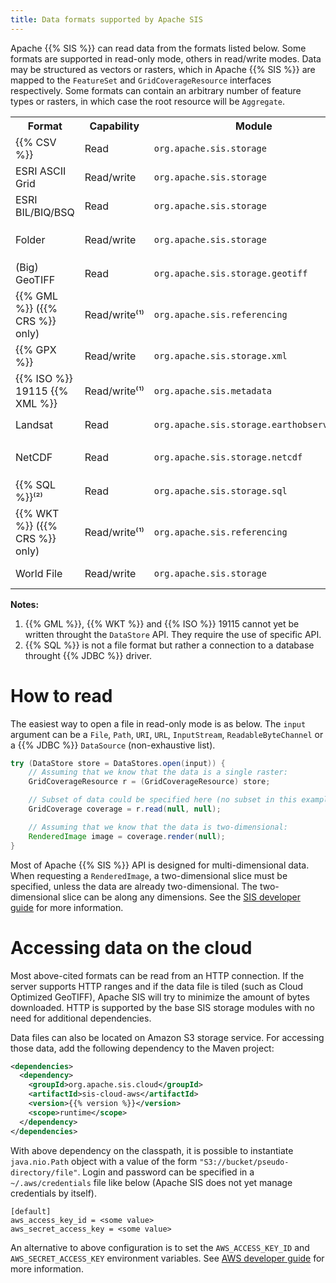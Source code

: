 ```yaml
---
title: Data formats supported by Apache SIS
---
```


Apache {{% SIS %}} can read data from the formats listed below.
Some formats are supported in read-only mode, others in read/write modes.
Data may be structured as vectors or rasters,
which in Apache {{% SIS %}} are mapped to the `FeatureSet` and `GridCoverageResource` interfaces respectively.
Some formats can contain an arbitrary number of feature types or rasters,
in which case the root resource will be `Aggregate`.

<table>
  <tr>
    <th>Format</th>
    <th>Capability</th>
    <th>Module</th>
    <th>Type of resource</th>
  </tr><tr>
    <td>{{% CSV %}}</td>
    <td>Read</td>
    <td><code>org.apache.sis.storage</code></td>
    <td><code>FeatureSet</code></td>
  </tr><tr>
    <td>ESRI ASCII Grid</td>
    <td>Read/write</td>
    <td><code>org.apache.sis.storage</code></td>
    <td><code>GridCoverageResource</code></td>
  </tr><tr>
    <td>ESRI BIL/BIQ/BSQ</td>
    <td>Read</td>
    <td><code>org.apache.sis.storage</code></td>
    <td><code>GridCoverageResource</code></td>
  </tr><tr>
    <td>Folder</td>
    <td>Read/write</td>
    <td><code>org.apache.sis.storage</code></td>
    <td><code>Aggregate</code>, <code>FeatureSet</code>, <code>GridCoverageResource</code></td>
  </tr><tr>
    <td>(Big) GeoTIFF</td>
    <td>Read</td>
    <td><code>org.apache.sis.storage.geotiff</code></td>
    <td><code>Aggregate</code>, <code>GridCoverageResource</code></td>
  </tr><tr>
    <td>{{% GML %}} ({{% CRS %}} only)</td>
    <td>Read/write⁽¹⁾</td>
    <td><code>org.apache.sis.referencing</code></td>
    <td><code>Resource</code></td>
  </tr><tr>
    <td>{{% GPX %}}</td>
    <td>Read/write</td>
    <td><code>org.apache.sis.storage.xml</code></td>
    <td><code>FeatureSet</code></td>
  </tr><tr>
    <td>{{% ISO %}} 19115 {{% XML %}}</td>
    <td>Read/write⁽¹⁾</td>
    <td><code>org.apache.sis.metadata</code></td>
    <td><code>Resource</code></td>
  </tr><tr>
    <td>Landsat</td>
    <td>Read</td>
    <td><code>org.apache.sis.storage.earthobservation</code></td>
    <td><code>Aggregate</code>, <code>GridCoverageResource</code></td>
  </tr><tr>
    <td>NetCDF</td>
    <td>Read</td>
    <td><code>org.apache.sis.storage.netcdf</code></td>
    <td><code>Aggregate</code>, <code>FeatureSet</code>, <code>GridCoverageResource</code></td>
  </tr><tr>
    <td>{{% SQL %}}⁽²⁾</td>
    <td>Read</td>
    <td><code>org.apache.sis.storage.sql</code></td>
    <td><code>Aggregate</code>, <code>FeatureSet</code></td>
  </tr><tr>
    <td>{{% WKT %}} ({{% CRS %}} only)</td>
    <td>Read/write⁽¹⁾</td>
    <td><code>org.apache.sis.referencing</code></td>
    <td><code>Resource</code></td>
  </tr><tr>
    <td>World File</td>
    <td>Read/write</td>
    <td><code>org.apache.sis.storage</code></td>
    <td><code>GridCoverageResource</code>, sometimes <code>Aggregate<code></td>
  </tr>
</table>

**Notes:**
1. {{% GML %}}, {{% WKT %}} and {{% ISO %}} 19115 cannot yet be written
throught the `DataStore` API. They require the use of specific API.
2. {{% SQL %}} is not a file format but rather a connection to a database throught {{% JDBC %}} driver.


# How to read

The easiest way to open a file in read-only mode is as below.
The `input` argument can be a `File`, `Path`, `URI`, `URL`, `InputStream`, `ReadableByteChannel`
or a {{% JDBC %}} `DataSource` (non-exhaustive list).

```java
try (DataStore store = DataStores.open(input)) {
    // Assuming that we know that the data is a single raster:
    GridCoverageResource r = (GridCoverageResource) store;

    // Subset of data could be specified here (no subset in this example):
    GridCoverage coverage = r.read(null, null);

    // Assuming that we know that the data is two-dimensional:
    RenderedImage image = coverage.render(null);
}
```

Most of Apache {{% SIS %}} API is designed for multi-dimensional data.
When requesting a `RenderedImage`, a two-dimensional slice must be specified,
unless the data are already two-dimensional.
The two-dimensional slice can be along any dimensions.
See the [SIS developer guide](book/en/developer-guide.html#DataAccess) for more information.


# Accessing data on the cloud

Most above-cited formats can be read from an HTTP connection.
If the server supports HTTP ranges and if the data file is tiled
(such as Cloud Optimized GeoTIFF),
Apache SIS will try to minimize the amount of bytes downloaded.
HTTP is supported by the base SIS storage modules with no need for additional dependencies.

Data files can also be located on Amazon S3 storage service.
For accessing those data, add the following dependency to the Maven project:

```xml
<dependencies>
  <dependency>
    <groupId>org.apache.sis.cloud</groupId>
    <artifactId>sis-cloud-aws</artifactId>
    <version>{{% version %}}</version>
    <scope>runtime</scope>
  </dependency>
</dependencies>
```

With above dependency on the classpath, it is possible to instantiate `java.nio.Path` object
with a value of the form `"S3://bucket/pseudo-directory/file"`.
Login and password can be specified in a `~/.aws/credentials` file like below
(Apache SIS does not yet manage credentials by itself).

```config
[default]
aws_access_key_id = <some value>
aws_secret_access_key = <some value>
```

An alternative to above configuration is to set the
`AWS_ACCESS_KEY_ID` and `AWS_SECRET_ACCESS_KEY` environment variables.
See [AWS developer guide][aws-credentials] for more information.

[aws-credentials]: https://docs.aws.amazon.com/sdkref/latest/guide/file-format.html

